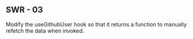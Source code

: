 ## SWR - 03

Modify the useGithubUser hook so that it returns a function to manually refetch the data when invoked.
